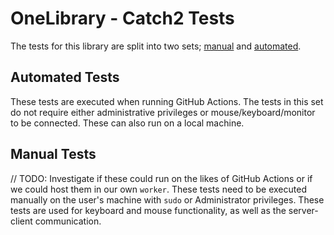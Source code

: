 # OneLibrary - Catch2 Tests
The tests for this library are split into two sets; [manual](./manual) and [automated](./automated).

## Automated Tests
These tests are executed when running GitHub Actions. The tests in this set do not require either administrative privileges or mouse/keyboard/monitor to be connected.
These can also run on a local machine.

## Manual Tests
// TODO: Investigate if these could run on the likes of GitHub Actions or if we could host them in our own `worker`.
These tests need to be executed manually on the user's machine with `sudo` or Administrator privileges. These tests are used for keyboard and mouse functionality, as well as the server-client communication.
